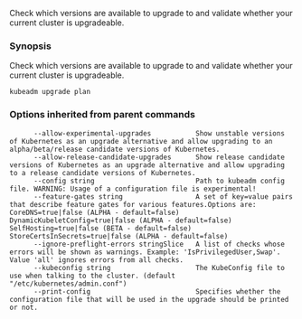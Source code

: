 
Check which versions are available to upgrade to and validate whether your current cluster is upgradeable.

### Synopsis


Check which versions are available to upgrade to and validate whether your current cluster is upgradeable.

```
kubeadm upgrade plan
```

### Options inherited from parent commands

```
      --allow-experimental-upgrades           Show unstable versions of Kubernetes as an upgrade alternative and allow upgrading to an alpha/beta/release candidate versions of Kubernetes.
      --allow-release-candidate-upgrades      Show release candidate versions of Kubernetes as an upgrade alternative and allow upgrading to a release candidate versions of Kubernetes.
      --config string                         Path to kubeadm config file. WARNING: Usage of a configuration file is experimental!
      --feature-gates string                  A set of key=value pairs that describe feature gates for various features.Options are:
CoreDNS=true|false (ALPHA - default=false)
DynamicKubeletConfig=true|false (ALPHA - default=false)
SelfHosting=true|false (BETA - default=false)
StoreCertsInSecrets=true|false (ALPHA - default=false)
      --ignore-preflight-errors stringSlice   A list of checks whose errors will be shown as warnings. Example: 'IsPrivilegedUser,Swap'. Value 'all' ignores errors from all checks.
      --kubeconfig string                     The KubeConfig file to use when talking to the cluster. (default "/etc/kubernetes/admin.conf")
      --print-config                          Specifies whether the configuration file that will be used in the upgrade should be printed or not.
```

